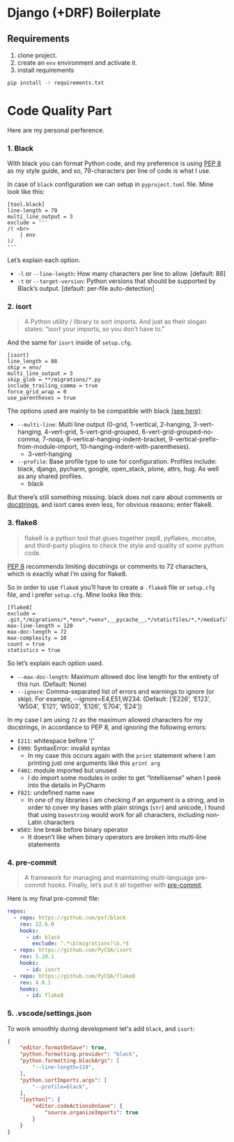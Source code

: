 # Django (+DRF) Boilerplate
## Requirements
1. clone project. 
2. create an `env` environment and activate it.
3. install requirements
```bash
pip install -r requirements.txt
```

Code Quality Part
======
Here are my personal perference.
### 1. Black
With black you can format Python code, and my preference is using [PEP 8](https://www.python.org/dev/peps/pep-0008/) as my style guide, and so, 79-characters per line of code is what I use.

In case of `black` configuration we can setup in `pyproject.toml` file. Mine look like this:
```
[tool.black]
line-length = 79
multi_line_output = 3
exclude = '''
/( <br>
    | env
)/
'''
```

Let’s explain each option.

* `-l` or `--line-length`: How many characters per line to allow. [default: 88]
* `-t` or `--target-version`: Python versions that should be supported by Black’s output. [default: per-file auto-detection]

### 2. isort
> A Python utility / library to sort imports.
And just as their slogan states: “isort your imports, so you don’t have to.”

And the same for `isort` inside of `setup.cfg`.

```
[isort]
line_length = 88
skip = env/
multi_line_output = 3
skip_glob = **/migrations/*.py
include_trailing_comma = true
force_grid_wrap = 0
use_parentheses = true
```

The options used are mainly to be compatible with black [(see here)](https://pycqa.github.io/isort/docs/configuration/black_compatibility/):

* `--multi-line`: Multi line output (0-grid, 1-vertical, 2-hanging, 3-vert-hanging, 4-vert-grid, 5-vert-grid-grouped, 6-vert-grid-grouped-no-comma, 7-noqa, 8-vertical-hanging-indent-bracket, 9-vertical-prefix-from-module-import, 10-hanging-indent-with-parentheses).
    * 3-vert-hanging
* `--profile`: Base profile type to use for configuration. Profiles include: black, django, pycharm, google, open_stack, plone, attrs, hug. As well as any shared profiles.
    * black

But there’s still something missing. black does not care about comments or [docstrings](https://www.python.org/dev/peps/pep-0257/), and isort cares even less, for obvious reasons; enter flake8.

### 3. flake8
> flake8 is a python tool that glues together pep8, pyflakes, mccabe, and third-party plugins to check the style and quality of some python code.

[PEP 8](https://www.python.org/dev/peps/pep-0008/) recommends limiting docstrings or comments to 72 characters, which is exactly what I’m using for flake8.

So in order to use `flake8` you’ll have to create a `.flake8` file or `setup.cfg` file, and i prefer `setup.cfg`. Mine looks like this:

```
[flake8]
exclude = .git,*/migrations/*,*env*,*venv*,__pycache__,*/staticfiles/*,*/mediafiles/*
max-line-length = 120
max-doc-length = 72
max-complexity = 10
count = true
statistics = true
```

So let’s explain each option used.

* `--max-doc-length`: Maximum allowed doc line length for the entirety of this run. (Default: None)
* `--ignore`: Comma-separated list of errors and warnings to ignore (or skip). For example, --ignore=E4,E51,W234. (Default: [‘E226’, ‘E123’, ‘W504’, ‘E121’, ‘W503’, ‘E126’, ‘E704’, ‘E24’])

In my case I am using `72` as the maximum allowed characters for my docstrings, in accordance to PEP 8, and ignoring the following errors:

* `E211`: whitespace before ‘(‘
* `E999`: SyntaxError: invalid syntax
    * In my case this occurs again with the `print` statement where I am printing just one arguments like this `print arg`
* `F401`: module imported but unused
    * I do import some modules in order to get “Intellisense” when I peek into the details in PyCharm
* `F821`: undefined name `name`
    * In one of my libraries I am checking if an argument is a string, and in order to cover my bases with plain strings (`str`) and unicode, I found that using `basestring` would work for all characters, including non-Latin characters
* `W503`: line break before binary operator
    * It doesn’t like when binary operators are broken into multi-line statements

### 4. pre-commit
> A framework for managing and maintaining multi-language pre-commit hooks.
Finally, let’s put it all together with [pre-commit](https://pre-commit.com/).

Here is my final pre-commit file:
```yaml
repos:
  - repo: https://github.com/psf/black
    rev: 22.6.0
    hooks:
      - id: black
        exclude: ^.*\b(migrations)\b.*$
  - repo: https://github.com/PyCQA/isort
    rev: 5.10.1
    hooks:
      - id: isort
  - repo: https://github.com/PyCQA/flake8
    rev: 4.0.1
    hooks:
      - id: flake8
```


### 5. .vscode/settings.json
To work smoothly during development let's add `black`, and `isort`:

```json
{
    "editor.formatOnSave": true,
    "python.formatting.provider": "black",
    "python.formatting.blackArgs": [
        "--line-length=119",
    ],
    "python.sortImports.args": [
        "--profile=black",
    ],
    "[python]": {
        "editor.codeActionsOnSave": {
            "source.organizeImports": true
        }
    }
}
```